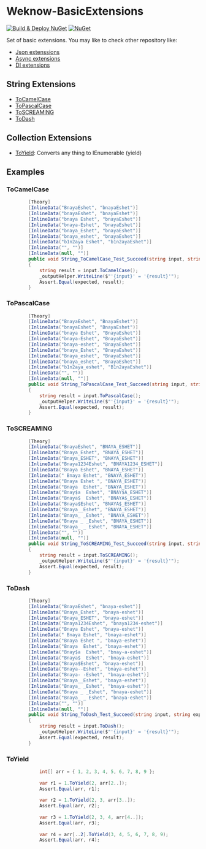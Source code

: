 # Weknow-BasicExtensions 
[![Build & Deploy NuGet](https://github.com/weknow-network/Weknow-BasicExtensions/actions/workflows/Deploy.yml/badge.svg)](https://github.com/weknow-network/Weknow-BasicExtensions/actions/workflows/Deploy.yml)
[![NuGet](https://img.shields.io/nuget/v/Weknow-BasicExtensions.svg)](https://www.nuget.org/packages/Weknow-BasicExtensions/) 

Set of basic extensions.
You may like to check other repository like:
- [Json extenssions](https://github.com/weknow-network/Weknow-Json-Extensions)
- [Async extensions](https://github.com/weknow-network/Bnaya.CSharp.AsyncExtensions)
- [DI extensions](https://github.com/weknow-network/Weknow-DI-Extensions)

## String Extensions
- [ToCamelCase](#ToCamelCase) 
- [ToPascalCase](#ToPascalCase)
- [ToSCREAMING](ToSCREAMING)
- [ToDash](#ToDash)

## Collection Extensions
- [ToYield](#ToYield): Converts any thing to IEnumerable (yield)

## Examples

### ToCamelCase

```cs
        [Theory]
        [InlineData("BnayaEshet", "bnayaEshet")]
        [InlineData("bnayaEshet", "bnayaEshet")]
        [InlineData("bnaya Eshet", "bnayaEshet")]
        [InlineData("bnaya-Eshet", "bnayaEshet")]
        [InlineData("bnaya_Eshet", "bnayaEshet")]
        [InlineData("bnaya_eshet", "bnayaEshet")]
        [InlineData("b1n2aya Eshet", "b1n2ayaEshet")]
        [InlineData("", "")]
        [InlineData(null, "")]
        public void String_ToCamelCase_Test_Succeed(string input, string expected)
        {
            string result = input.ToCamelCase();
            _outputHelper.WriteLine($"'{input}' = '{result}'");
            Assert.Equal(expected, result);
        }
```

### ToPascalCase

```cs
        [Theory]
        [InlineData("BnayaEshet", "BnayaEshet")]
        [InlineData("bnayaEshet", "BnayaEshet")]
        [InlineData("bnaya Eshet", "BnayaEshet")]
        [InlineData("bnaya-Eshet", "BnayaEshet")]
        [InlineData("bnaya-eshet", "BnayaEshet")]
        [InlineData("bnaya_Eshet", "BnayaEshet")]
        [InlineData("Bnaya_eshet", "BnayaEshet")]
        [InlineData("bnaya_eshet", "BnayaEshet")]
        [InlineData("b1n2aya_eshet", "B1n2ayaEshet")]
        [InlineData("", "")]
        [InlineData(null, "")]
        public void String_ToPascalCase_Test_Succeed(string input, string expected)
        {
            string result = input.ToPascalCase();
            _outputHelper.WriteLine($"'{input}' = '{result}'");
            Assert.Equal(expected, result);
        }
```

### ToSCREAMING

```cs
        [Theory]
        [InlineData("BnayaEshet", "BNAYA_ESHET")]
        [InlineData("Bnaya_Eshet", "BNAYA_ESHET")]
        [InlineData("Bnaya_ESHET", "BNAYA_ESHET")]
        [InlineData("Bnaya1234Eshet", "BNAYA1234_ESHET")]
        [InlineData("Bnaya Eshet", "BNAYA_ESHET")]
        [InlineData(" Bnaya Eshet", "BNAYA_ESHET")]
        [InlineData("Bnaya Eshet ", "BNAYA_ESHET")]
        [InlineData("Bnaya  Eshet", "BNAYA_ESHET")]
        [InlineData("Bnay$a  Eshet", "BNAY$A_ESHET")]
        [InlineData("Bnaya$  Eshet", "BNAYA$_ESHET")]
        [InlineData("Bnaya$Eshet", "BNAYA$_ESHET")]
        [InlineData("Bnaya__Eshet", "BNAYA_ESHET")]
        [InlineData("Bnaya_ _Eshet", "BNAYA_ESHET")]
        [InlineData("Bnaya _ _Eshet", "BNAYA_ESHET")]
        [InlineData("Bnaya_ _ Eshet", "BNAYA_ESHET")]
        [InlineData("", "")]
        [InlineData(null, "")]
        public void String_ToSCREAMING_Test_Succeed(string input, string expected)
        {
            string result = input.ToSCREAMING();
            _outputHelper.WriteLine($"'{input}' = '{result}'");
            Assert.Equal(expected, result);
        }
```

### ToDash

```cs
        [Theory]
        [InlineData("BnayaEshet", "bnaya-eshet")]
        [InlineData("Bnaya_Eshet", "bnaya-eshet")]
        [InlineData("Bnaya_ESHET", "bnaya-eshet")]
        [InlineData("Bnaya1234Eshet", "bnaya1234-eshet")]
        [InlineData("Bnaya Eshet", "bnaya-eshet")]
        [InlineData(" Bnaya Eshet", "bnaya-eshet")]
        [InlineData("Bnaya Eshet ", "bnaya-eshet")]
        [InlineData("Bnaya  Eshet", "bnaya-eshet")]
        [InlineData("Bnay$a  Eshet", "bnay-a-eshet")]
        [InlineData("Bnaya$  Eshet", "bnaya-eshet")]
        [InlineData("Bnaya$Eshet", "bnaya-eshet")]
        [InlineData("Bnaya--Eshet", "bnaya-eshet")]
        [InlineData("Bnaya- -Eshet", "bnaya-eshet")]
        [InlineData("Bnaya__Eshet", "bnaya-eshet")]
        [InlineData("Bnaya_ _Eshet", "bnaya-eshet")]
        [InlineData("Bnaya _ _Eshet", "bnaya-eshet")]
        [InlineData("Bnaya_ _ Eshet", "bnaya-eshet")]
        [InlineData("", "")]
        [InlineData(null, "")]
        public void String_ToDash_Test_Succeed(string input, string expected)
        {
            string result = input.ToDash();
            _outputHelper.WriteLine($"'{input}' = '{result}'");
            Assert.Equal(expected, result);
        }
```


### ToYield

```cs
            int[] arr = { 1, 2, 3, 4, 5, 6, 7, 8, 9 };
            
            var r1 = 1.ToYield(2, arr[2..]);
            Assert.Equal(arr, r1);
            
            var r2 = 1.ToYield(2, 3, arr[3..]);
            Assert.Equal(arr, r2);
            
            var r3 = 1.ToYield(2, 3, 4, arr[4..]);
            Assert.Equal(arr, r3);
            
            var r4 = arr[..2].ToYield(3, 4, 5, 6, 7, 8, 9);
            Assert.Equal(arr, r4);
```
